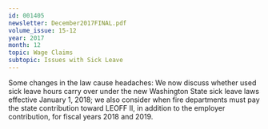 ```yaml
---
id: 001405
newsletter: December2017FINAL.pdf
volume_issue: 15-12
year: 2017
month: 12
topic: Wage Claims
subtopic: Issues with Sick Leave
---
```


Some changes in the law cause headaches: We now discuss whether used sick leave hours carry over under the new Washington State sick leave laws effective January 1, 2018; we also consider when fire departments must pay the state contribution toward LEOFF II, in addition to the employer contribution, for fiscal years 2018 and 2019.